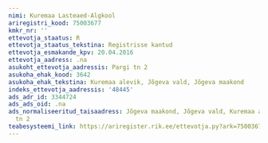 ```yaml
---
nimi: Kuremaa Lasteaed-Algkool
ariregistri_kood: 75003677
kmkr_nr: ''
ettevotja_staatus: R
ettevotja_staatus_tekstina: Registrisse kantud
ettevotja_esmakande_kpv: 20.04.2016
ettevotja_aadress: .na
asukoht_ettevotja_aadressis: Pargi tn 2
asukoha_ehak_kood: 3642
asukoha_ehak_tekstina: Kuremaa alevik, Jõgeva vald, Jõgeva maakond
indeks_ettevotja_aadressis: '48445'
ads_adr_id: 3344724
ads_ads_oid: .na
ads_normaliseeritud_taisaadress: Jõgeva maakond, Jõgeva vald, Kuremaa alevik, Pargi
  tn 2
teabesysteemi_link: https://ariregister.rik.ee/ettevotja.py?ark=75003677&ref=rekvisiidid
---
```

